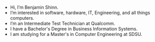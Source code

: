 - Hi, I’m Benjamin Shinn.
- I’m interested in software, hardware, IT, Engineering, and all things computers.
- I’m an Intermediate Test Technician at Qualcomm.
- I have a Bachelor's Degree in Business Information Systems.
- I am studying for a Master's in Computer Engineering at SDSU.
